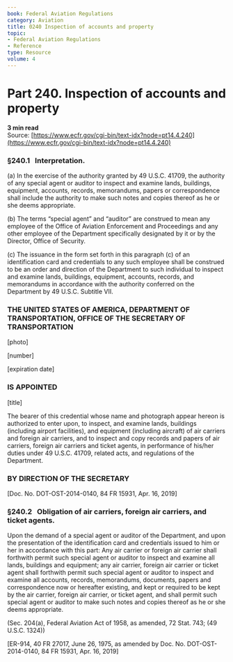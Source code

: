 ```yaml
---
book: Federal Aviation Regulations
category: Aviation
title: 0240 Inspection of accounts and property
topic:
- Federal Aviation Regulations
- Reference
type: Resource
volume: 4
---
```


# Part 240. Inspection of accounts and property
**3 min read**  
Source: [https://www.ecfr.gov/cgi-bin/text-idx?node=pt14.4.240](https://www.ecfr.gov/cgi-bin/text-idx?node=pt14.4.240)

<div>

### §240.1   Interpretation.

\(a\) In the exercise of the authority granted by 49 U.S.C. 41709, the authority of any special agent or auditor to inspect and examine lands, buildings, equipment, accounts, records, memorandums, papers or correspondence shall include the authority to make such notes and copies thereof as he or she deems appropriate.

\(b\) The terms “special agent” and “auditor” are construed to mean any employee of the Office of Aviation Enforcement and Proceedings and any other employee of the Department specifically designated by it or by the Director, Office of Security.

\(c\) The issuance in the form set forth in this paragraph (c) of an identification card and credentials to any such employee shall be construed to be an order and direction of the Department to such individual to inspect and examine lands, buildings, equipment, accounts, records, and memorandums in accordance with the authority conferred on the Department by 49 U.S.C. Subtitle VII.

### THE UNITED STATES OF AMERICA, DEPARTMENT OF TRANSPORTATION, OFFICE OF THE SECRETARY OF TRANSPORTATION

\[photo\]

\[number\]

\[expiration date\]

### IS APPOINTED

\[title\]

The bearer of this credential whose name and photograph appear hereon is authorized to enter upon, to inspect, and examine lands, buildings (including airport facilities), and equipment (including aircraft) of air carriers and foreign air carriers, and to inspect and copy records and papers of air carriers, foreign air carriers and ticket agents, in performance of his/her duties under 49 U.S.C. 41709, related acts, and regulations of the Department.

### BY DIRECTION OF THE SECRETARY

\[Doc. No. DOT-OST-2014-0140, 84 FR 15931, Apr. 16, 2019\]

### §240.2   Obligation of air carriers, foreign air carriers, and ticket agents.

Upon the demand of a special agent or auditor of the Department, and upon the presentation of the identification card and credentials issued to him or her in accordance with this part: Any air carrier or foreign air carrier shall forthwith permit such special agent or auditor to inspect and examine all lands, buildings and equipment; any air carrier, foreign air carrier or ticket agent shall forthwith permit such special agent or auditor to inspect and examine all accounts, records, memorandums, documents, papers and correspondence now or hereafter existing, and kept or required to be kept by the air carrier, foreign air carrier, or ticket agent, and shall permit such special agent or auditor to make such notes and copies thereof as he or she deems appropriate.

(Sec. 204(a), Federal Aviation Act of 1958, as amended, 72 Stat. 743; (49 U.S.C. 1324))

\[ER-914, 40 FR 27017, June 26, 1975, as amended by Doc. No. DOT-OST-2014-0140, 84 FR 15931, Apr. 16, 2019\]

</div>